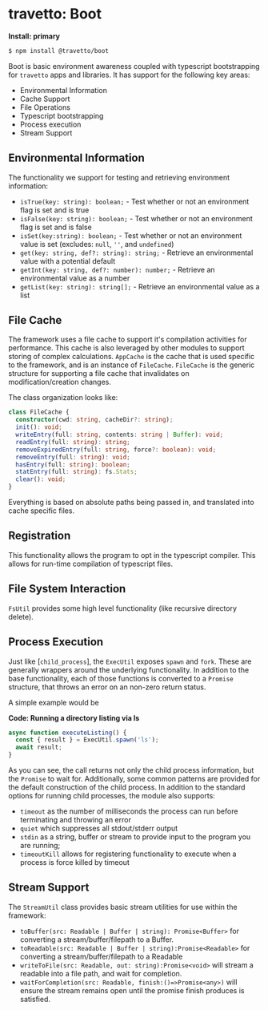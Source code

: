travetto: Boot
===

**Install: primary**
```bash
$ npm install @travetto/boot
```

Boot is basic environment  awareness coupled with typescript bootstrapping for `travetto` apps and libraries.  It has support for the following key areas:
* Environmental Information
* Cache Support
* File Operations
* Typescript bootstrapping
* Process execution 
* Stream Support

## Environmental Information
The functionality we support for testing and retrieving environment information:
* `isTrue(key: string): boolean;` - Test whether or not an environment flag is set and is true
* `isFalse(key: string): boolean;` - Test whether or not an environment flag is set and is false
* `isSet(key:string): boolean;` - Test whether or not an environment value is set (excludes: `null`, `''`, and `undefined`)
* `get(key: string, def?: string): string;` - Retrieve an environmental value with a potential default
* `getInt(key: string, def?: number): number;` - Retrieve an environmental value as a number
* `getList(key: string): string[];` - Retrieve an environmental value as a list

## File Cache
The framework uses a file cache to support it's compilation activities for performance.  This cache is also leveraged by other modules to support storing of complex calculations.  `AppCache` is the cache that is used specific to the framework, and is an instance of `FileCache`.  `FileCache` is the generic structure for supporting a file cache that invalidates on modification/creation changes.

The class organization looks like:
```typescript
class FileCache {    
  constructor(cwd: string, cacheDir?: string);
  init(): void;
  writeEntry(full: string, contents: string | Buffer): void;
  readEntry(full: string): string;
  removeExpiredEntry(full: string, force?: boolean): void;
  removeEntry(full: string): void;
  hasEntry(full: string): boolean;
  statEntry(full: string): fs.Stats;
  clear(): void;
}
```
Everything is based on absolute paths being passed in, and translated into cache specific files.  

## Registration
This functionality allows the program to opt in the typescript compiler.  This allows for run-time compilation of typescript files.

## File System Interaction
`FsUtil` provides some high level functionality (like recursive directory delete). 

## Process Execution
Just like [`child_process`], the `ExecUtil` exposes ```spawn``` and ```fork```.  These are generally wrappers around the underlying functionality.  In addition to the base functionality, each of those functions is converted to a ```Promise``` structure, that throws an error on an non-zero return status.

A simple example would be

**Code: Running a directory listing via ls**
```typescript
async function executeListing() {
  const { result } = ExecUtil.spawn('ls');
  await result;
}
```

As you can see, the call returns not only the child process information, but the ```Promise``` to wait for.  Additionally, some common patterns are provided for the default construction of the child process. In addition to the standard options for running child processes, the module also supports:
* `timeout` as the number of milliseconds the process can run before terminating and throwing an error
* `quiet` which suppresses all stdout/stderr output
* `stdin` as a string, buffer or stream to provide input to the program you are running;
* `timeoutKill` allows for registering functionality to execute when a process is force killed by timeout

## Stream Support
The `StreamUtil` class provides basic stream utilities for use within the framework:
* `toBuffer(src: Readable | Buffer | string): Promise<Buffer>` for converting a stream/buffer/filepath to a Buffer.
* `toReadable(src: Readable | Buffer | string):Promise<Readable>` for converting a stream/buffer/filepath to a Readable 
* `writeToFile(src: Readable, out: string):Promise<void>` will stream a readable into a file path, and wait for completion.
* `waitForCompletion(src: Readable, finish:()=>Promise<any>)` will ensure the stream remains open until the promise finish produces is satisfied.
